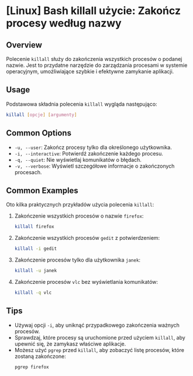 # [Linux] Bash killall użycie: Zakończ procesy według nazwy

## Overview
Polecenie `killall` służy do zakończenia wszystkich procesów o podanej nazwie. Jest to przydatne narzędzie do zarządzania procesami w systemie operacyjnym, umożliwiające szybkie i efektywne zamykanie aplikacji.

## Usage
Podstawowa składnia polecenia `killall` wygląda następująco:

```bash
killall [opcje] [argumenty]
```

## Common Options
- `-u, --user`: Zakończ procesy tylko dla określonego użytkownika.
- `-i, --interactive`: Potwierdź zakończenie każdego procesu.
- `-q, --quiet`: Nie wyświetlaj komunikatów o błędach.
- `-v, --verbose`: Wyświetl szczegółowe informacje o zakończonych procesach.

## Common Examples
Oto kilka praktycznych przykładów użycia polecenia `killall`:

1. Zakończenie wszystkich procesów o nazwie `firefox`:
   ```bash
   killall firefox
   ```

2. Zakończenie wszystkich procesów `gedit` z potwierdzeniem:
   ```bash
   killall -i gedit
   ```

3. Zakończenie procesów tylko dla użytkownika `janek`:
   ```bash
   killall -u janek
   ```

4. Zakończenie procesów `vlc` bez wyświetlania komunikatów:
   ```bash
   killall -q vlc
   ```

## Tips
- Używaj opcji `-i`, aby uniknąć przypadkowego zakończenia ważnych procesów.
- Sprawdzaj, które procesy są uruchomione przed użyciem `killall`, aby upewnić się, że zamykasz właściwe aplikacje.
- Możesz użyć `pgrep` przed `killall`, aby zobaczyć listę procesów, które zostaną zakończone:
  ```bash
  pgrep firefox
  ```